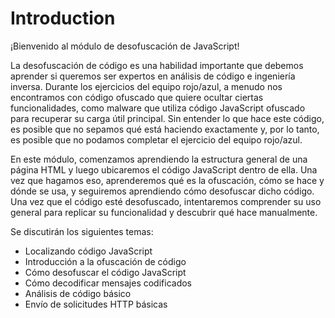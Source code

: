 # Introduction

¡Bienvenido al módulo de desofuscación de JavaScript!

La desofuscación de código es una habilidad importante que debemos aprender si queremos ser expertos en análisis de código e ingeniería inversa. Durante los ejercicios del equipo rojo/azul, a menudo nos encontramos con código ofuscado que quiere ocultar ciertas funcionalidades, como malware que utiliza código JavaScript ofuscado para recuperar su carga útil principal. Sin entender lo que hace este código, es posible que no sepamos qué está haciendo exactamente y, por lo tanto, es posible que no podamos completar el ejercicio del equipo rojo/azul.

En este módulo, comenzamos aprendiendo la estructura general de una página HTML y luego ubicaremos el código JavaScript dentro de ella. Una vez que hagamos eso, aprenderemos qué es la ofuscación, cómo se hace y dónde se usa, y seguiremos aprendiendo cómo desofuscar dicho código. Una vez que el código esté desofuscado, intentaremos comprender su uso general para replicar su funcionalidad y descubrir qué hace manualmente.

Se discutirán los siguientes temas:

- Localizando código JavaScript
- Introducción a la ofuscación de código
- Cómo desofuscar el código JavaScript
- Cómo decodificar mensajes codificados
- Análisis de código básico
- Envío de solicitudes HTTP básicas
